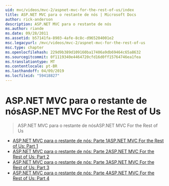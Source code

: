 ```yaml
---
uid: mvc/videos/mvc-2/aspnet-mvc-for-the-rest-of-us/index
title: ASP.NET MVC para o restante de nós | Microsoft Docs
author: rick-anderson
description: ASP.NET MVC para o restante de nós
ms.author: riande
ms.date: 09/28/2011
ms.assetid: b57141fa-8903-4afe-8c8c-d965204001e2
msc.legacyurl: /mvc/videos/mvc-2/aspnet-mvc-for-the-rest-of-us
msc.type: chapter
ms.openlocfilehash: 229d9b389d109160ba17406a9db69464c65a8632
ms.sourcegitcommit: 0f1119340e4464720cfd16d0ff15764746ea1fea
ms.translationtype: MT
ms.contentlocale: pt-BR
ms.lasthandoff: 04/09/2019
ms.locfileid: "59418827"
---
```

# <a name="aspnet-mvc-for-the-rest-of-us"></a><span data-ttu-id="54747-103">ASP.NET MVC para o restante de nós</span><span class="sxs-lookup"><span data-stu-id="54747-103">ASP.NET MVC For the Rest of Us</span></span>

> <span data-ttu-id="54747-104">ASP.NET MVC para o restante de nós</span><span class="sxs-lookup"><span data-stu-id="54747-104">ASP.NET MVC For the Rest of Us</span></span>


- [<span data-ttu-id="54747-105">ASP.NET MVC para o restante de nós: Parte 1</span><span class="sxs-lookup"><span data-stu-id="54747-105">ASP.NET MVC For the Rest of Us: Part 1</span></span>](aspnet-mvc-for-the-rest-of-us-part-1.md)
- [<span data-ttu-id="54747-106">ASP.NET MVC para o restante de nós: Parte 2</span><span class="sxs-lookup"><span data-stu-id="54747-106">ASP.NET MVC For the Rest of Us: Part 2</span></span>](aspnet-mvc-for-the-rest-of-us-part-2.md)
- [<span data-ttu-id="54747-107">ASP.NET MVC para o restante de nós: Parte 3</span><span class="sxs-lookup"><span data-stu-id="54747-107">ASP.NET MVC For the Rest of Us: Part 3</span></span>](aspnet-mvc-for-the-rest-of-us-part-3.md)
- [<span data-ttu-id="54747-108">ASP.NET MVC para o restante de nós: Parte 4</span><span class="sxs-lookup"><span data-stu-id="54747-108">ASP.NET MVC For the Rest of Us: Part 4</span></span>](aspnet-mvc-for-the-rest-of-us-part-4.md)
